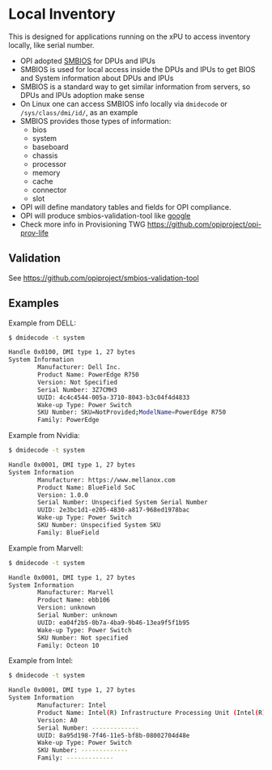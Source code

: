 # Local Inventory

This is designed for applications running on the xPU to access inventory locally, like serial number.

- OPI adopted [SMBIOS](https://www.dmtf.org/standards/smbios) for DPUs and IPUs
- SMBIOS is used for local access inside the DPUs and IPUs to get BIOS and System information about DPUs and IPUs
- SMBIOS is a standard way to get similar information from servers, so DPUs and IPUs adoption make sense
- On Linux one can access SMBIOS info locally via `dmidecode` or `/sys/class/dmi/id/`, as an example
- SMBIOS provides those types of information:
  - bios
  - system
  - baseboard
  - chassis
  - processor
  - memory
  - cache
  - connector
  - slot
- OPI will define mandatory tables and fields for OPI compliance.
- OPI will produce smbios-validation-tool like [google](https://github.com/google/smbios-validation-tool)
- Check more info in Provisioning TWG <https://github.com/opiproject/opi-prov-life>

## Validation

See <https://github.com/opiproject/smbios-validation-tool>

## Examples

Example from DELL:

```bash
$ dmidecode -t system

Handle 0x0100, DMI type 1, 27 bytes
System Information
        Manufacturer: Dell Inc.
        Product Name: PowerEdge R750
        Version: Not Specified
        Serial Number: 3Z7CMH3
        UUID: 4c4c4544-005a-3710-8043-b3c04f4d4833
        Wake-up Type: Power Switch
        SKU Number: SKU=NotProvided;ModelName=PowerEdge R750
        Family: PowerEdge
```

Example from Nvidia:

```bash
$ dmidecode -t system

Handle 0x0001, DMI type 1, 27 bytes
System Information
        Manufacturer: https://www.mellanox.com
        Product Name: BlueField SoC
        Version: 1.0.0
        Serial Number: Unspecified System Serial Number
        UUID: 2e3bc1d1-e205-4830-a817-968ed1978bac
        Wake-up Type: Power Switch
        SKU Number: Unspecified System SKU
        Family: BlueField
```

Example from Marvell:

```bash
$ dmidecode -t system

Handle 0x0001, DMI type 1, 27 bytes
System Information
        Manufacturer: Marvell
        Product Name: ebb106
        Version: unknown
        Serial Number: unknown
        UUID: ea04f2b5-0b7a-4ba9-9b46-13ea9f5f1b95
        Wake-up Type: Power Switch
        SKU Number: Not specified
        Family: Octeon 10
```

Example from Intel:

```bash
$ dmidecode -t system

Handle 0x0001, DMI type 1, 27 bytes
System Information
        Manufacturer: Intel
        Product Name: Intel(R) Infrastructure Processing Unit (Intel(R) IPU)
        Version: A0
        Serial Number: -------------
        UUID: 8a95d198-7f46-11e5-bf8b-08002704d48e
        Wake-up Type: Power Switch
        SKU Number: -------------
        Family: -------------
```
